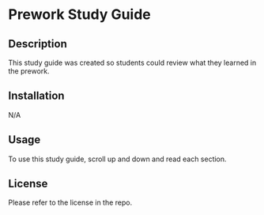 # Prework Study Guide

## Description

This study guide was created so students could review what they learned in the prework.


## Installation

N/A

## Usage

To use this study guide, scroll up and down and read each section.

## License

Please refer to the license in the repo.